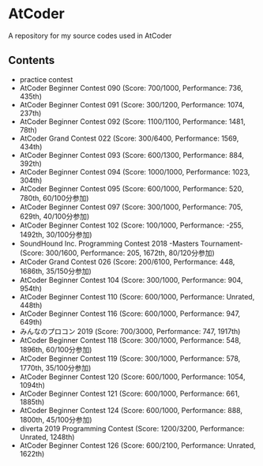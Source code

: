 # AtCoder

A repository for my source codes used in AtCoder

## Contents

- practice contest
- AtCoder Beginner Contest 090 (Score: 700/1000, Performance: 736, 435th)
- AtCoder Beginner Contest 091 (Score: 300/1200, Performance: 1074, 237th)
- AtCoder Beginner Contest 092 (Score: 1100/1100, Performance: 1481, 78th)
- AtCoder Grand Contest 022 (Score: 300/6400, Performance: 1569, 434th)
- AtCoder Beginner Contest 093 (Score: 600/1300, Performance: 884, 392th)
- AtCoder Beginner Contest 094 (Score: 1000/1000, Performance: 1023, 304th)
- AtCoder Beginner Contest 095 (Score: 600/1000, Performance: 520, 780th, 60/100分参加)
- AtCoder Beginner Contest 097 (Score: 300/1000, Performance: 705, 629th, 40/100分参加)
- AtCoder Beginner Contest 102 (Score: 100/1000, Performance: -255, 1492th, 30/100分参加)
- SoundHound Inc. Programming Contest 2018 -Masters Tournament- (Score: 300/1600, Performance: 205, 1672th, 80/120分参加)
- AtCoder Grand Contest 026 (Score: 200/6100, Performance: 448, 1686th, 35/150分参加)
- AtCoder Beginner Contest 104 (Score: 300/1000, Performance: 904, 954th)
- AtCoder Beginner Contest 110 (Score: 600/1000, Performance: Unrated, 448th)
- AtCoder Beginner Contest 116 (Score: 600/1000, Performance: 947, 649th)
- みんなのプロコン 2019 (Score: 700/3000, Performance: 747, 1917th)
- AtCoder Beginner Contest 118 (Score: 300/1000, Performance: 548, 1896th, 60/100分参加)
- AtCoder Beginner Contest 119 (Score: 300/1000, Performance: 578, 1770th, 35/100分参加)
- AtCoder Beginner Contest 120 (Score: 600/1000, Performance: 1054, 1094th)
- AtCoder Beginner Contest 121 (Score: 600/1000, Performance: 661, 1885th)
- AtCoder Beginner Contest 124 (Score: 600/1000, Performance: 888, 1800th, 45/100分参加)
- diverta 2019 Programming Contest (Score: 1200/3200, Performance: Unrated, 1248th)
- AtCoder Beginner Contest 126 (Score: 600/2100, Performance: Unrated, 1622th)